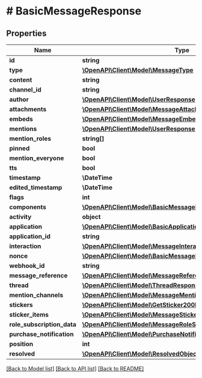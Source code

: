 # # BasicMessageResponse

## Properties

Name | Type | Description | Notes
------------ | ------------- | ------------- | -------------
**id** | **string** |  |
**type** | [**\OpenAPI\Client\Model\MessageType**](MessageType.md) |  |
**content** | **string** |  |
**channel_id** | **string** |  |
**author** | [**\OpenAPI\Client\Model\UserResponse**](UserResponse.md) |  |
**attachments** | [**\OpenAPI\Client\Model\MessageAttachmentResponse[]**](MessageAttachmentResponse.md) |  |
**embeds** | [**\OpenAPI\Client\Model\MessageEmbedResponse[]**](MessageEmbedResponse.md) |  |
**mentions** | [**\OpenAPI\Client\Model\UserResponse[]**](UserResponse.md) |  |
**mention_roles** | **string[]** |  |
**pinned** | **bool** |  |
**mention_everyone** | **bool** |  |
**tts** | **bool** |  |
**timestamp** | **\DateTime** |  |
**edited_timestamp** | **\DateTime** |  | [optional]
**flags** | **int** |  |
**components** | [**\OpenAPI\Client\Model\BasicMessageResponseComponentsInner[]**](BasicMessageResponseComponentsInner.md) |  |
**activity** | **object** |  | [optional]
**application** | [**\OpenAPI\Client\Model\BasicApplicationResponse**](BasicApplicationResponse.md) |  | [optional]
**application_id** | **string** |  | [optional]
**interaction** | [**\OpenAPI\Client\Model\MessageInteractionResponse**](MessageInteractionResponse.md) |  | [optional]
**nonce** | [**\OpenAPI\Client\Model\BasicMessageResponseNonce**](BasicMessageResponseNonce.md) |  | [optional]
**webhook_id** | **string** |  | [optional]
**message_reference** | [**\OpenAPI\Client\Model\MessageReferenceResponse**](MessageReferenceResponse.md) |  | [optional]
**thread** | [**\OpenAPI\Client\Model\ThreadResponse**](ThreadResponse.md) |  | [optional]
**mention_channels** | [**\OpenAPI\Client\Model\MessageMentionChannelResponse[]**](MessageMentionChannelResponse.md) |  | [optional]
**stickers** | [**\OpenAPI\Client\Model\GetSticker200Response[]**](GetSticker200Response.md) |  | [optional]
**sticker_items** | [**\OpenAPI\Client\Model\MessageStickerItemResponse[]**](MessageStickerItemResponse.md) |  | [optional]
**role_subscription_data** | [**\OpenAPI\Client\Model\MessageRoleSubscriptionDataResponse**](MessageRoleSubscriptionDataResponse.md) |  | [optional]
**purchase_notification** | [**\OpenAPI\Client\Model\PurchaseNotificationResponse**](PurchaseNotificationResponse.md) |  | [optional]
**position** | **int** |  | [optional]
**resolved** | [**\OpenAPI\Client\Model\ResolvedObjectsResponse**](ResolvedObjectsResponse.md) |  | [optional]

[[Back to Model list]](../../README.md#models) [[Back to API list]](../../README.md#endpoints) [[Back to README]](../../README.md)
